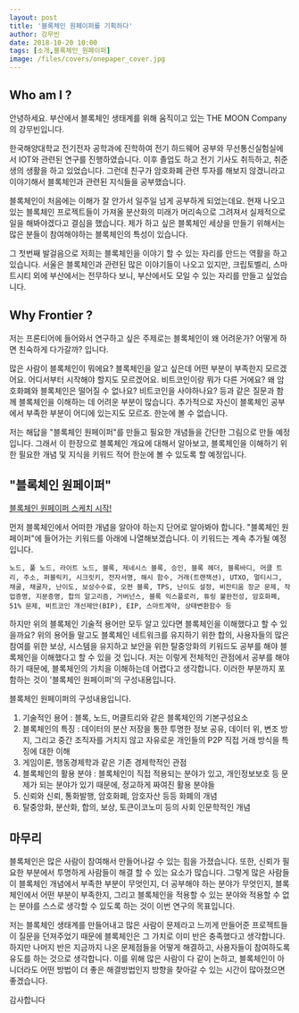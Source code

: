 ```yaml
---
layout: post
title: '블록체인 원페이퍼를 기획하다'
author: 강무빈
date: 2018-10-20 10:00
tags: [소개,블록체인_원페이퍼]
image: /files/covers/onepaper_cover.jpg
---
```



## Who am I ?

안녕하세요. 부산에서 블록체인 생태계를 위해 움직이고 있는 THE MOON Company의 강무빈입니다.

한국해양대학교 전기전자 공학과에 진학하여 전기 하드웨어 공부와 무선통신실험실에서 IOT와 관련된 연구를 진행하였습니다. 이후 졸업도 하고 전기 기사도 취득하고, 취준생의 생활을 하고 있었습니다. 그런데 친구가 암호화폐 관련 투자를 해보지 않겠니라고 이야기해서 블록체인과 관련된 지식들을 공부했습니다. 

블록체인이 처음에는 이해가 잘 안가서 일주일 넘게 공부하게 되었는데요. 현재 나오고 있는 블록체인 프로젝트들이 가져올 분산화의 미래가 머리속으로 그려져서 실제적으로 일을 해봐야겠다고 결심을 했습니다. 제가 하고 싶은 블록체인 세상을 만들기 위해서는 많은 분들이 참여해야하는 블록체인의 특성이 있습니다. 

그 첫번째 발걸음으로 저희는 블록체인을 이야기 할 수 있는 자리를 만드는 역활을 하고 있습니다. 서울은 블록체인과 관련된 많은 이야기들이 나오고 있지만, 크립토벨리, 스마트시티 외에 부산에서는 전무하다 보니, 부산에서도 모일 수 있는 자리를 만들고 싶었습니다. 

## Why Frontier ?

저는 프론티어에 들어와서 연구하고 싶은 주제로는 블록체인이 왜 어려운가? 어떻게 하면 친숙하게 다가갈까? 입니다.

많은 사람이 블록체인이 뭐에요? 블록체인을 알고 싶은데 어떤 부분이 부족한지 모르겠어요. 어디서부터 시작해야 할지도 모르겠어요. 비트코인이랑 뭐가 다른 거에요? 왜 암호화폐와 블록체인은 떨어질 수 없나요? 비트코인을 사야하나요? 등과 같은 질문과 함께 블록체인을 이해하는 데 어려운 부분이 많습니다. 추가적으로 자신이 블록체인 공부에서 부족한 부분이 어디에 있는지도 모르죠. 한눈에 볼 수 없습니다.

저는 해답을 "블록체인 원페이퍼"를 만들고 필요한 개념들을 간단한 그림으로 만들 예정입니다. 그래서 이 한장으로 블록체인 개요에 대해서 알아보고, 블록체인을 이해하기 위한 필요한 개념 및 지식을 키워드 적어 한눈에 볼 수 있도록 할 예정입니다.

## "블록체인 원페이퍼"

[블록체인 원페이퍼 스케치 시작!](/files/onepapaer/sketch.png)

먼저 블록체인에서 어떠한 개념을 알아야 하는지 단어로 알아봐야 합니다. "블록체인 원페이퍼"에 들어가는 키워드를 아래에 나열해보겠습니다. 이 키워드는 계속 추가될 예정입니다.

```
노드, 풀 노드, 라이트 노드, 블록, 제네시스 블록, 승인, 블록 헤더, 블록바디, 머클 트리, 주소, 퍼블릭키, 시크릿키, 전자서명, 해시 함수, 거래(트랜잭션), UTXO, 멀티시그, 채굴, 채굴자, 난이도, 보상수수료, 오펀 블록, TPS, 난이도 설정, 비잔티움 장군 문제, 작업증명, 지분증명, 합의 알고리즘, 거버넌스, 블록 익스플로러, 튜링 불완전성, 암호화폐, 51% 문제, 비트코인 개선제안(BIP), EIP, 스마트계약, 상태변환함수 등
```

하지만 위의 블록체인 기술적 용어만 모두 알고 있다면 블록체인을 이해했다고 할 수 있을까요? 위의 용어들 말고도 블록체인 네트워크를 유지하기 위한 합의, 사용자들의 많은 참여를 위한 보상, 시스템을 유지하고 보안을 위한 탈중앙화의 키워드도 공부를 해야 블록체인을 이해했다고 할 수 있을 것 입니다. 저는 이렇게 전체적인 관점에서 공부를 해야하기 때문에, 블록체인의 가치을 이해하는데 어렵다고 생각합니다. 이러한 부분까지 포함하는 것이 '블록체인 원페이퍼'의 구성내용입니다.

블록체인 원페이퍼의 구성내용입니다.

1. 기술적인 용어 : 블록, 노드, 머클트리와 같은 블록체인의 기본구성요소
2. 블록체인의 특징 : 데이터의 분산 저장을 통한 투명한 정보 공유, 데이터 위, 변조 방지, 그리고 중간 조직자를 거치지 않고 자유로운 개인들의 P2P 직접 거래 방식을 특징에 대한 이해
3. 게임이론, 행동경제학과 같은 기존 경제학적인 관점
4. 블록체인의 활용 분야 : 블록체인이 직접 적용되는 분야가 있고, 개인정보보호 등 문제가 되는 분야가 있기 때문에, 정교하게 짜여진 활용 분야들
5. 신뢰와 신뢰, 통화발행, 암호화폐, 암호자산 등등 화폐의 개념
6. 탈중앙화, 분산화, 합의, 보상, 토큰이코노미 등의 사회 인문학적인 개념

## 마무리

블록체인은 많은 사람이 참여해서 만들어나갈 수 있는 힘을 가졌습니다. 또한, 신뢰가 필요한 부분에서 투명하게 사람들이 해결 할 수 있는 요소가 많습니다. 그렇게 많은 사람들이 블록체인 개념에서 부족한 부분이 무엇인지, 더 공부해야 하는 분야가 무엇인지, 블록체인에서 어떤 부분이 부족한지, 그리고 블록체인을 적용할 수 있는 분야와 적용할 수 없는 분야를 스스로 생각할 수 있도록 하는 것이 이번 연구의 목표입니다. 

저는 블록체인 생태계를 만들어내고 많은 사람이 문제라고 느끼게 만들어준 프로젝트들이 질문을 던져주었기 때문에 블록체인은 그 가치로 이미 반은 충족했다고 생각합니다. 하지만 나머지 반은 지금까지 나온 문제점들을 어떻게 해결하고, 사용자들이 참여하도록 유도를 하는 것으로 생각합니다. 이를 위해 많은 사람이 다 같이 논하고, 블록체인이 아니더라도 어떤 방법이 더 좋은 해결방법인지 방향을 찾아갈 수 있는 시간이 많아졌으면 좋겠습니다.

감사합니다